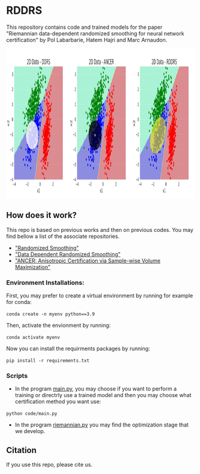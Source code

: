 # RDDRS
This repository contains code and trained models for the paper "Riemannian data-dependent randomized smoothing for neural network certification" by Pol Labarbarie, Hatem Hajri and Marc Arnaudon.

<p>
<img src="figures/merge_2D_data_small.jpg" height="400" width="896" >
</p>


## How does it work?

This repo is based on previous works and then on previous codes. You may find bellow a list of the associate repositories.

* ["Randomized Smoothing"](https://github.com/locuslab/smoothing)
* ["Data Dependent Randomized Smoothing"](https://github.com/MotasemAlfarra/Data_Dependent_Randomized_Smoothing)
* ["ANCER: Anisotropic Certification via Sample-wise Volume Maximization"](https://github.com/MotasemAlfarra/ANCER)

### Environment Installations:
First, you may prefer to create a virtual environment by running for example for conda: 

`conda create -n myenv python==3.9`

Then, activate the envionment by running:

`conda activate myenv`

Now you can install the requirments packages by running:

`pip install -r requirements.txt`

### Scripts

* In the program [main.py](code/main.py), you may choose if you want to perform a training or directrly use a trained model and then you may choose what certification method you want use:

```python code/main.py ```  

* In the program [riemannian.py](code/riemannian.py) you may find the optimization stage that we develop.

## Citation

If you use this repo, please cite us.
